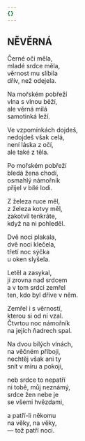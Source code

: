 ```yaml
---
{}
---
```


## NĚVĚRNÁ  

Černé oči měla,  
mladé srdce měla,  
věrnost mu slíbila  
dřív, než odejela.  

Na mořském pobřeží  
vlna s vlnou běží,  
ale věrná milá  
samotinká leží.  

Ve vzpomínkách dojdeš,  
nedojdeš však celá,  
není láska z očí,  
ale také z těla.  

Po mořském pobřeží  
bledá žena chodí,  
osmahlý námořník  
přijel v bílé lodi.  

Z železa ruce měl,  
z železa kotvy měl,  
zakotvil tenkráte,  
když na ni pohleděl.  

Dvě noci plakala,  
dvě noci klečela,  
třetí noc sýčka  
u oken slyšela.  

Letěl a zasykal,  
jí zrovna nad srdcem  
a v tom srdci zemřel  
ten, kdo byl dříve v něm.  

Zemřel i s věrností,  
kterou si od ní vzal.  
Čtvrtou noc námořník  
na jejích ňadrech spal.  

Na dvou bílých vlnách,  
na věčném příboji,  
nechtěj však ani ty  
snít v míru a pokoji,  

neb srdce to nepatří  
ni tobě, můj neznámý,  
srdce žen nebe je  
se všemi hvězdami,  

a patří-li někomu  
na věky, na věky,  
— tož patří noci.

